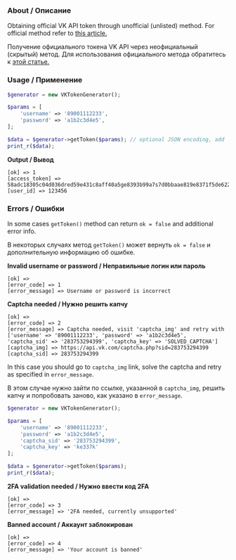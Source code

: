 ### About / Описание
Obtaining official VK API token through unofficial (unlisted) method. For official method refer to [this article.](https://dev.vk.com/api/access-token/getting-started) 

Получение официального токена VK API через неофициальный (скрытый) метод. Для использования официального метода обратитесь к [этой статье.](https://dev.vk.com/api/access-token/getting-started)

### Usage / Применение

```php
$generator = new VKTokenGenerator();

$params = [
    'username' => '89001112233',
    'password' => 'a1b2c3d4e5',
];

$data = $generator->getToken($params); // optional JSON encoding, add 'true' as a 2nd argument
print_r($data);
```
__Output / Вывод__

```
[ok] => 1
[access_token] => 58adc18305c04d036dred59e431c8aff40a5ge8393b99a7s7d0bbaae819e8371f5de6220084db3ae47046
[user_id] => 123456
```

### Errors / Ошибки
In some cases `getToken()` method can return `ok = false` and additional error info.

В некоторых случаях метод `getToken()` может вернуть `ok = false` и дополнительную информацию об ошибке.

__Invalid username or password / Неправильные логин или пароль__
```
[ok] => 
[error_code] => 1
[error_message] => Username or password is incorrect
```

__Captcha needed / Нужно решить капчу__
```
[ok] => 
[error_code] => 2
[error_message] => Captcha needed, visit 'captcha_img' and retry with ['username' => '89001112233', 'password' => 'a1b2c3d4e5', 'captcha_sid' => '283753294399', 'captcha_key' => 'SOLVED_CAPTCHA']
[captcha_img] => https://api.vk.com/captcha.php?sid=283753294399
[captcha_sid] => 283753294399
```

In this case you should go to `captcha_img` link, solve the captcha and retry as specified in `error_message`.

В этом случае нужно зайти по ссылке, указанной в `captcha_img`, решить капчу и попробовать заново, как указано в `error_message`.

```php
$generator = new VKTokenGenerator();

$params = [
    'username' => '89001112233',
    'password' => 'a1b2c3d4e5',
    'captcha_sid' => '283753294399',
    'captcha_key' => 'ke337k'
];

$data = $generator->getToken($params);
print_r($data);
```

__2FA validation needed / Нужно ввести код 2FA__
```
[ok] => 
[error_code] => 3
[error_message] => '2FA needed, currently unsupported'
```

__Banned account / Аккаунт заблокирован__
```
[ok] => 
[error_code] => 4
[error_message] => 'Your account is banned'
```
